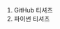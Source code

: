1. GitHub 티셔츠
2. 파이썬 티셔츠

<!-- md 확장자는 markdown document(md)이다.
    마크다운 문서는 다른 프로그래밍 언어와 같은 간단한 문법이 있다.
    text 앞에 #을 붙이면 이를 문서의 제목으로 인식한다.
-->
